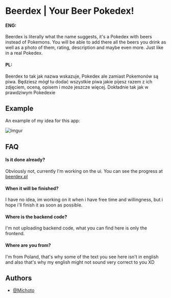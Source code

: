 
# Beerdex | Your Beer Pokedex!

#### ENG:

Beerdex is literally what the name suggests, it's a Pokedex with beers instead of Pokemons.
You will be able to add there all the beers you drink as well as a photo of them, rating, description and maybe even more. Just like in a real Pokedex.

#### PL:

Beerdex to tak jak nazwa wskazuje, Pokedex ale zamiast Pokemonów są piwa.
Będziesz mógł tu dodać wszystkie piwa jakie pijesz razem z ich zdjęciem, oceną, opisem i może jeszcze więcej. Dokładnie tak jak w prawdziwym Pokedexie
## Example 

An example of my idea for this app:

![Imgur](https://i.imgur.com/xztokRX.png)


## FAQ

#### Is it done already?

Obviously not, currently I'm working on the ui. You can see the progress at [beerdex.pl](https://beerdex.pl/)

#### When it will be finished?

I have no idea, im working on it when i have free time and willingness, but i hope i'll finish it as soon as possible.

#### Where is the backend code?

I'm not uploading backend code, what you can find here is only the frontend.

#### Where are you from?

I'm from Poland, that's why some of the text you see here isn't in english and also that's why my english might not sound very correct to you XD


## Authors

- [@Michoto](https://www.github.com/Michoto4)

